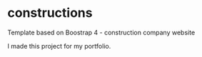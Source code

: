 # constructions
Template based on Boostrap 4 - construction company website

I made this project for my portfolio.
